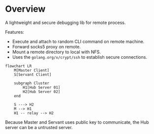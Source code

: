 # Overview

A lightweight and secure debugging lib for remote process.

Features:

- Execute and attach to random CLI command on remote machine.
- Forward socks5 proxy on remote.
- Mount a remote directory to local with NFS.
- Uses the `golang.org/x/crypt/ssh` to establish secure connections.

```mermaid
flowchart LR
    M[Master Client]
    S[Servant Client]

    subgraph Cluster
        H1[Hub Server 01]
        H2[Hub Server 02]
    end

    S ---> H2
    M --> H1
    H1 -- relay --> H2
```

Because Master and Servant uses public key to communicate, the Hub server can be a untrusted server.
